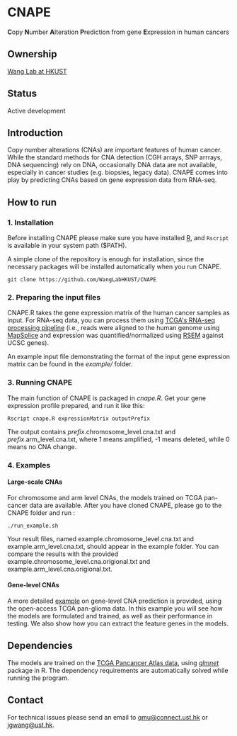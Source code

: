 # CNAPE
**C**opy **N**umber **A**lteration **P**rediction from gene **E**xpression in human cancers


## Ownership

[Wang Lab at HKUST](http://wang-lab.ust.hk/)

## Status
Active development


## Introduction

Copy number alterations (CNAs) are important features of human cancer. While the standard methods for CNA detection (CGH arrays, SNP arrrays, DNA sequencing) rely on DNA, occasionally DNA data are not available, especially in cancer studies (e.g. biopsies, legacy data). CNAPE comes into play by predicting CNAs based on gene expression data from RNA-seq.

## How to run
### 1. Installation
Before installing CNAPE please make sure you have installed [R](https://cran.r-project.org/), and ```Rscript``` is available in your system path ($PATH).

A simple clone of the repository is enough for installation, since the necessary packages will be installed automatically when you run CNAPE.
```
git clone https://github.com/WangLabHKUST/CNAPE
```
### 2. Preparing the input files
CNAPE.R takes the gene expression matrix of the human cancer samples as input. For RNA-seq data, you can process them using [TCGA's RNA-seq processing pipeline](https://webshare.bioinf.unc.edu/public/mRNAseq_TCGA/UNC_mRNAseq_summary.pdf) (i.e., reads were
aligned to the human genome using [MapSplice](https://academic.oup.com/nar/article/38/18/e178/1068935) and expression was quantified/normalized using [RSEM](https://bmcbioinformatics.biomedcentral.com/articles/10.1186/1471-2105-12-323) against UCSC genes).

An example input file demonstrating the format of the input gene expression matrix can be found in the *example/* folder.
### 3. Running CNAPE
The main function of CNAPE is packaged in *cnape.R*. Get your gene expression profile prepared, and run it like this:

```
Rscript cnape.R expressionMatrix outputPrefix
```


The output contains *prefix*.chromosome_level.cna.txt and *prefix*.arm_level.cna.txt, where 1 means amplified, -1 means deleted, while 0 means no CNA change.
### 4. Examples
#### Large-scale CNAs
For chromosome and arm level CNAs, the models trained on TCGA pan-cancer data are available. After you have cloned CNAPE, please go to the CNAPE folder and run :
```
./run_example.sh
```
Your result files, named example.chromosome_level.cna.txt and example.arm_level.cna.txt, should appear in the example folder. You can compare the results with the provided example.chromosome_level.cna.origional.txt and example.arm_level.cna.origional.txt.

#### Gene-level CNAs
A more detailed [example](example/Example_copy_number_alteration_in_glioma.md) on gene-level CNA prediction is provided, using the open-access TCGA pan-glioma data. In this example you will see how the models are formulated and trained, as well as their performance in testing. We also show how you can extract the feature genes in the models.

## Dependencies

The models are trained on the [TCGA Pancancer Atlas data](https://gdc.cancer.gov/about-data/publications/pancanatlas), using [*glmnet*](https://web.stanford.edu/~hastie/glmnet/glmnet_alpha.html) package in R. The dependency requirements are automatically solved while running the program.

## Contact
For technical issues please send an email to qmu@connect.ust.hk or jgwang@ust.hk.
